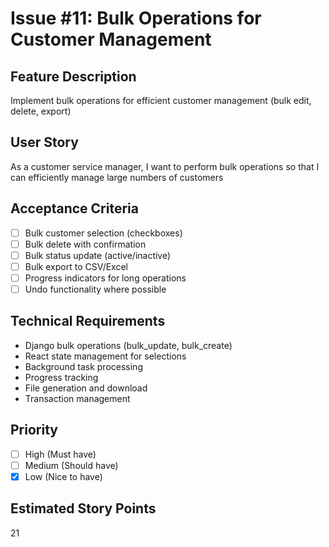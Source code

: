 # Issue #11: Bulk Operations for Customer Management

## Feature Description
Implement bulk operations for efficient customer management (bulk edit, delete, export)

## User Story
As a customer service manager, I want to perform bulk operations so that I can efficiently manage large numbers of customers

## Acceptance Criteria
- [ ] Bulk customer selection (checkboxes)
- [ ] Bulk delete with confirmation
- [ ] Bulk status update (active/inactive)
- [ ] Bulk export to CSV/Excel
- [ ] Progress indicators for long operations
- [ ] Undo functionality where possible

## Technical Requirements
- Django bulk operations (bulk_update, bulk_create)
- React state management for selections
- Background task processing
- Progress tracking
- File generation and download
- Transaction management

## Priority
- [ ] High (Must have)
- [ ] Medium (Should have)
- [x] Low (Nice to have)

## Estimated Story Points
21